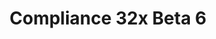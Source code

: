 ---
title: Compliance 32x Beta 6
permalink: /compliance32x/B6
header_img: https://database.faithfulpack.net/images/website/posts/32x/B6.jpg

description: |
  A shipwreck awaits you with a new beta as its treasure – just make sure not to get strangled by the drowned! Beyond that, this update brings multiple changes and additions like logs and the spooky phantom. Thanks to our great contributors for making this possible!
  <br><br>
  Enjoy, and let us know what you think.

changelog:
  Added:
    Entities:
      - Drowned (Saarlordrie_)
      - Purple Llama Decor (Juknum)
      - End Crystal Beam ([author name redacted])
      - Phantom (Hozz, [author name redacted])
      - End Portal (Cryptogenic)
  Changed:
    Blocks:
      - Carved Pumpkin (Tekayo, [author name redacted])
      - Jack o' Lantern (Tekayo, [author name redacted])
      - Redstone Dust (Billy Apicella)
      - Campfire (HARYA_)
      - Soul Campfire (Juknum)
      - End Portal Frame ([author name redacted])
      - Acacia Log (Fabri)
      - Oak Log (Fabri)
      - Spruce Log (Fabri)
      - Dark Oak Log (Fabri)
      - Brewing Stand Base (PeJohn)
    Items:
      - Armour Stand (Nyodex)
      - All Books (Fabri, [author name redacted])
      - Shield Empty Armour Slot ([author name redacted])
      - Helmet Empty Armour Slot ([author name redacted])
      - Honey Bottle (Pythagoras_314)
      - Gold Nugget (Fabri)
      - Nether Wart (LethalChicken)
    Entities:
      - Creeper Banner Pattern (Billy Apicella)
      - Magma Cube (SuperMario20)
      - Beds ([author name redacted], Nyodex)
    Particles:
      - Splash (Billy Apicella)
    GUI:
      - Beacon ([author name redacted])
      - Bars ([author name redacted])
      - Experience Bar, Horse Jump Bar, Hardcore Hearts ([author name redacted])
  Fixed:
    - Cork colours on various bottles (Nyodex)

downloads:
  Java 1.16.5:
    GitHub: https://github.com/Faithful-Resource-Pack/Faithful-Java-32x/releases/download/beta-6/Compliance-32x-Java-Beta-6.zip
    CurseForge: https://www.curseforge.com/minecraft/texture-packs/faithful-32x/download/3274045
  Bedrock 1.16.220:
    GitHub: https://github.com/Faithful-Resource-Pack/Faithful-Bedrock-32x/releases/download/beta-6/Compliance-32x-Bedrock-Beta-6.mcpack
---